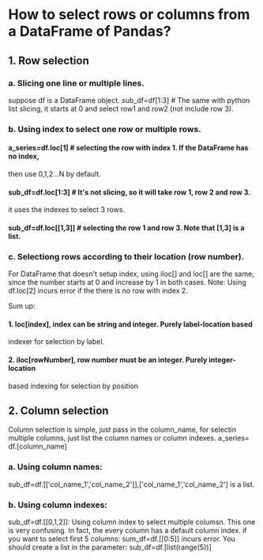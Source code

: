 # How to select rows or columns from a DataFrame of Pandas?
## 1. Row selection
### a. Slicing one line or multiple lines.
suppose df is a DataFrame object. 
sub_df=df[1:3] # The same with python list slicing, it starts at 0 and select
row1 and row2 (not include row 3).
### b. Using index to select one row or multiple rows.
#### a_series=df.loc[1] # selecting the row with index 1. If the DataFrame has no index,
then use 0,1,2...N by default.
#### sub_df=df.loc[1:3] # It's not slicing,  so it will take row 1, row 2 and row 3.
it uses the indexes to select 3 rows.
#### sub_df=df.loc[[1,3]] # selecting the row 1 and row 3. Note that [1,3] is a list.
### c. Selectiong rows according to their location (row number).
For DataFrame that doesn't setup index, using iloc[] and loc[] are the same, since 
the number starts at 0 and increase by 1 in both cases.
Note: Using df.loc[2] incurs error if the there is no row with index 2.

Sum up:
#### 1. loc[index], index can be string and integer. Purely label-location based
indexer for selection by label.
#### 2. iloc[rowNumber], row number must be an integer. Purely integer-location
based indexing for selection by position

## 2. Column selection
Column selection is simple, just pass in the column_name, for selectin multiple 
columns, just list the column names or column indexes.
a_series= df.[column_name]
### a. Using column names: 
sub_df=df.[['col_name_1','col_name_2']],['col_name_1','col_name_2'] is a list.
### b. Using column indexes:
sub_df=df.[[0,1,2]]: Using column index to select multiple columsn.
This one is very confusing. In fact, the every column has a default column index.
if you want to select first 5 columns: sum_df=df.[[0:5]] incurs error.
You should create a list in the parameter: sub_df=df.[list(range(5))]

